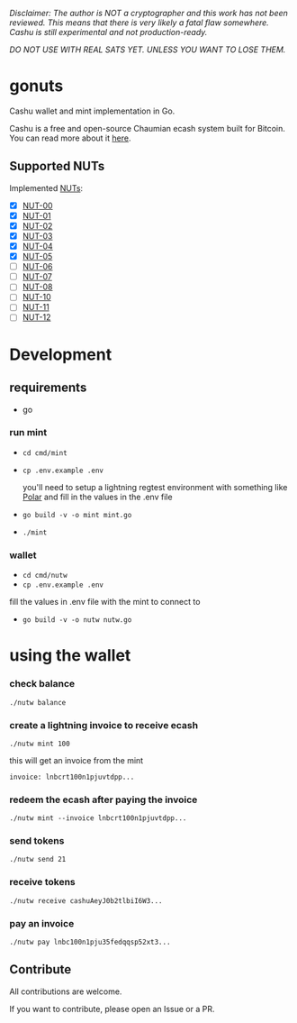 _Disclaimer: The author is NOT a cryptographer and this work has not been reviewed. This means that there is very likely a fatal flaw somewhere. Cashu is still experimental and not production-ready._

_DO NOT USE WITH REAL SATS YET. UNLESS YOU WANT TO LOSE THEM._

# gonuts

Cashu wallet and mint implementation in Go.

Cashu is a free and open-source Chaumian ecash system built for Bitcoin. You can read more about it [here](https://cashu.space/).

## Supported NUTs

Implemented [NUTs](https://github.com/cashubtc/nuts/):

- [x] [NUT-00](https://github.com/cashubtc/nuts/blob/main/00.md)
- [x] [NUT-01](https://github.com/cashubtc/nuts/blob/main/01.md)
- [x] [NUT-02](https://github.com/cashubtc/nuts/blob/main/02.md)
- [x] [NUT-03](https://github.com/cashubtc/nuts/blob/main/03.md)
- [x] [NUT-04](https://github.com/cashubtc/nuts/blob/main/04.md)
- [x] [NUT-05](https://github.com/cashubtc/nuts/blob/main/05.md)
- [ ] [NUT-06](https://github.com/cashubtc/nuts/blob/main/06.md)
- [ ] [NUT-07](https://github.com/cashubtc/nuts/blob/main/07.md)
- [ ] [NUT-08](https://github.com/cashubtc/nuts/blob/main/08.md)
- [ ] [NUT-10](https://github.com/cashubtc/nuts/blob/main/10.md)
- [ ] [NUT-11](https://github.com/cashubtc/nuts/blob/main/11.md)
- [ ] [NUT-12](https://github.com/cashubtc/nuts/blob/main/12.md)

# Development

## requirements

- go

### run mint

- `cd cmd/mint`

- `cp .env.example .env`

  you'll need to setup a lightning regtest environment with something like [Polar](https://lightningpolar.com/) and fill in the values in the .env file

- `go build -v -o mint mint.go`

- `./mint`

### wallet

- `cd cmd/nutw`
- `cp .env.example .env`

fill the values in .env file with the mint to connect to

- `go build -v -o nutw nutw.go`

# using the wallet

### check balance

`./nutw balance`

### create a lightning invoice to receive ecash

`./nutw mint 100`

this will get an invoice from the mint

```
invoice: lnbcrt100n1pjuvtdpp...
```

### redeem the ecash after paying the invoice

`./nutw mint --invoice lnbcrt100n1pjuvtdpp...`

### send tokens

`./nutw send 21`

### receive tokens

`./nutw receive cashuAeyJ0b2tlbiI6W3...`

### pay an invoice

`./nutw pay lnbc100n1pju35fedqqsp52xt3...`

## Contribute

All contributions are welcome.

If you want to contribute, please open an Issue or a PR.
